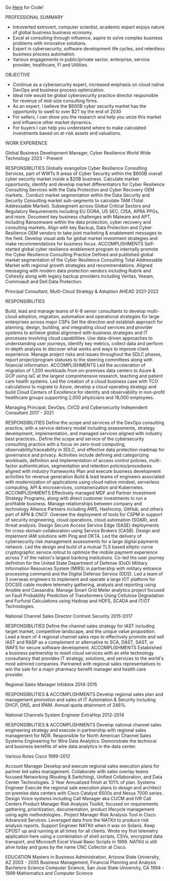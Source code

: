 Go [Here](https://github.com/vchokshi/crispy-computing-machine) for Code!

PROFESSIONAL SUMMARY

- Introverted extrovert, computer scientist, academic expert enjoys nature of global business business economy.
- Excel at consulting through influence, aspire to solve complex business problems with innovative solutions.
- Expert in cybersecurity, software development life cycles, and relentless business process automation.
- Various engagements in public/private sector, enterprise, service provider, healthcare, FI and Utilities.

OBJECTIVE

- Continue as a cybersecurity expert, increased emphasis on cloud native DevOps and business process optimization.
- Ideal role would be global cybersecurity practice director responsible for revenue of mid-size consulting firms.
- As an expert, I believe the $600B cyber security market has the opportunity to swell to over $2T by the end of 2030
- For sellers, I can show you the research and help you seize this market and influence other market dynamics.
- For buyers I can help you understand where to make calculated investments based on at-risk assets and valuations.

WORK EXPERIENCE

Global Business Development Manager, Cyber Resilience
World Wide Technology
2023 - Present

RESPONSIBILITIES
Globally evangelize Cyber Resilience Consulting Services, part of WWTs 9 areas of Cyber Security within the $600B overall cyber security market inside a $20B business.
Calculate market opportunity, identify and develop market differentiators for Cyber Resilience Consulting Services with the Data Protection and Cyber Recovery OEM markets..
Conduct market segmentation within the Data Security and Security Consulting market sub-segments to calculate TAM (Total Addressable Market).
Subsegment across Global Critical Sectors and Regulatory Requirements including EU DORA, US SEC, CISA, APRA PPGs, and more.
Document key business challenges with Malware and APT, including Ransomware within the data protection, cyber recovery and consulting markets.
Align with key Backup, Data Protection and Cyber Resilience OEM vendors to take joint marketing & enablement messages to the field.
Develop visual aids for global market investment strategies and make recommendations for business focus.
ACCOMPLISHMENTS
Self-started global cyber resilience enablement program to internally promote the Cyber Resilience Consulting Practice
Defined and published global market segmentation of the Cyber Resilience Consulting Total Addressable Market with regional growth strategies and recommendations.
Aligned messaging with modern data protection vendors including Rubrik and Cohesity along with legacy backup providers including Veritas, Veeam, Commvault and Dell Data Protection.

Principal Consultant, Multi-Cloud Strategy & Adoption
AHEAD
2021-2022

RESPONSIBILITIES

Build, lead and manage teams of 6-8 senior consultants to develop multi-cloud adoption, migration, automation and operational strategies for large enterprises across major CSPs
Set the direction and establish approach for planning, design, building, and integrating cloud services and provider systems to achieve global alignment with business strategies and IT processes involving cloud capabilities. 
Use data-driven approaches to understanding user journeys, identify key metrics, collect data and perform in-depth analysis to discover what works and ways to improve client experience.
Manage project risks and issues throughout the SDLC phases, report project/program statuses to the steering committees along with financial information.
ACCOMPLISHMENTS
Led the acceleration of migration of 1,200 workloads from on-premises data centers to Azure & GCP using IaC at the largest comprehensive research, teaching and patient care health systems.
Led the creation of a cloud business case with TCO calculations to migrate to Azure, develop a cloud operating strategy and build Cloud Centers of Excellence for identity and observability in non-profit healthcare groups supporting 2,000 physicians and 18,000 employees.

Managing Principal, DevOps, CI/CD and Cybersecurity
Independent Consultant
2017 - 2021

RESPONSIBILITIES
Define the scope and services of the DevOps consulting practice, with a service delivery model including assessments, strategy development, implementation, and managed services aligned with industry best practices.. 
Define the scope and service of the cybersecurity consulting practice with a focus on zero-trust computing, observability/traceability in SDLC, and effective data protection roadmap for governance and privacy. Activities include defining and categorizing workloads, definition and implementation of access control policies, multi-factor authentication, segmentation and retention policies/procedures aligned with industry frameworks
Plan and execute business development activities for revenue generation
Build & lead teams of engineers associated with modernization of applications using cloud native mindset, serverless computing, API & microservices, containerization and Kubernetes. 
ACCOMPLISHMENTS
Effectively managed MDF and Partner Investment Strategy Programs, along with direct customer investments  to run a profitable business.
Manage relationships between company and technology Alliance Partners including AWS, Hashicorp, GitHub, and others part of APN & CNCF. 
Oversee the deployment of tools for CSPM in support of security engineering, cloud operations, cloud automation (SOAR), and threat analysis. Design Secure Access Service Edge (SASE) deployments for cross-domain collaboration using Service Brokers (CASB). Design and implement IAM solutions with Ping and OKTA.
Led the delivery of cybersecurity risk management assessments for a large digital payments network. Led the design and build of a mutual TLS based elliptic curve cryptographic service rollout to optimize the mobile payment experience across 7 of the nation's largest banking institutions.
Co-led the user journey definition for the United State Department of Defense (DoD) Military Information Resources System (MIRS) in partnership with military entrance processing command and the Digital Defense Service (DDS).
Led a team of 3 overseas engineers to implement and operate a large IOT platform for DOCSIS cable modem telemetry gathering, analysis and reporting using Ansible and Cassandra.
Manage Smart Grid Meter analytics project focused on Fault Probability Prediction of Transformers Using Cellulose Degradation and Furfural Calculations using Hadoop and HDFS, SCADA and IT/OT Technologies.


National Channel Sales Director
Contrast Security
2015-2017

RESPONSIBILITIES
Define the channel sales strategy for IAST including target market, competitive landscape, and the unique value proposition. 
Lead a team of 4 regional channel sales reps to effectively promote and sell IAST and RASP as a complement or alternative to SCA, DAST, SAST, or WAFS for secure software development.
ACCOMPLISHMENTS
Established a business partnership to resell cloud services with an elite technology consultancy that provides IT strategy, solutions, and services to the world's most admired companies.
Partnered with regional sales representatives to win the sale for a major pharmacy benefit manager and health care provider.

Regional Sales Manager
Infoblox
2014-2015

RESPONSIBILITIES & ACCOMPLISHMENTS
Develop regional sales plan and  management promotion and sales of IT Automation & Security including DHCP, DNS, and IPAM. 
Annual quota attainment of 246%. 

National Channels System Engineer
ExtraHop
2012-2014

RESPONSIBILITIES & ACCOMPLISHMENTS
Develop national channel sales engineering strategy and execute in partnership with regional sales management for NDR. Responsible for North American Channel Sales Systems Engineering for Wire Data Analytics. 
Demonstrate the technical and business benefits of wire data analytics in the data center.

Various Roles
Cisco
1999-2012

Account Manager
Develop and execute regional sales execution plans for partner led sales management. Collaborate with sales overlay teams focused Networking (Routing & Switching), Unified Collaboration, and Data Center Technologies. 3 Year Annualized finish at 101% of plan.
Systems Engineer
Execute the regional sale execution plans to design and architect on premise data centers with Cisco Catalyst 6500s and Nexus 7000 series. Design Voice systems including Call Manager aka CUCM and IVR Call Centers
Product Manager
Risk Analysis Toolkit, focused on requirements gathering, prioritization, documentation, product lifecycle management using agile methodologies..
Project Manager
Risk Analysis Tool in Cisco Advanced Services. Leveraged data from the NATKit to produce risk analysis reports.
Support Engineer
NATKit when it was on Solaris. Keep CPOST up and running at all times for all clients. Wrote my first telemetry application here using a combination of shell scripts, CSVs, encrypted data transport, and Microsoft Excel Visual Basic Scripts in 1999. NATKit is still alive today and goes by the name CNC Collector at Cisco.

EDUCATION
Masters in Business Administration, Arizona State University, AZ
2003 - 2005
Business Management, Financial Planning and Analysis
Bachelors Science Computer Science, San Jose State University, CA
1994 - 1999
Mathematics and Computer Science




